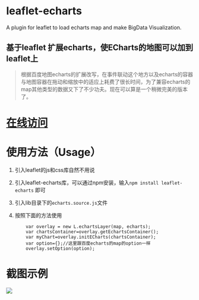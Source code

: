 # leaflet-echarts
A plugin for leaflet to load echarts map and make BigData Visualization.
## 基于leaflet 扩展echarts，使ECharts的地图可以加到leaflet上

> 根据百度地图echarts的扩展改写，在事件联动这个地方以及echarts的容器与地图容器在拖动和缩放中的适应上耗费了很长时间，为了兼容echarts的map其他类型的数据又下了不少功夫。现在可以算是一个稍微完美的版本了。
# [在线访问](http://wandergis.github.io/leaflet-echarts)

# 使用方法（Usage）

1. 引入leaflet的js和css库自然不用说
2. 引入leaflet-echarts库，可以通过npm安装，输入`npm install leaflet-echarts` 即可
3. 引入lib目录下的`echarts.source.js`文件
4. 按照下面的方法使用

	```
		var overlay = new L.echartsLayer(map, echarts);
    	var chartsContainer=overlay.getEchartsContainer();
    	var myChart=overlay.initECharts(chartsContainer);
    	var option={};//这里跟百度echarts的map的option一样
    	overlay.setOption(option);
   	 ```
   	 
# 截图示例

![](http://7xp11v.com1.z0.glb.clouddn.com/15-12-11/73352372.jpg)